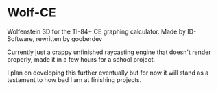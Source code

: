 # Wolf-CE
Wolfenstein 3D for the TI-84+ CE graphing calculator. Made by ID-Software, rewritten by gooberdev

Currently just a crappy unfinished raycasting engine that doesn't render properly, made it in a few hours for a school project.

I plan on developing this further eventually but for now it will stand as a testament to how bad I am at finishing projects.
